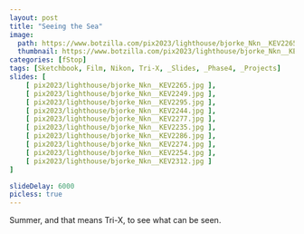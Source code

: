 ```yaml
---
layout: post
title: "Seeing the Sea"
image:
  path: https://www.botzilla.com/pix2023/lighthouse/bjorke_Nkn__KEV2265.jpg
  thumbnail: https://www.botzilla.com/pix2023/lighthouse/bjorke_Nkn__KEV2265.jpg
categories: [fStop]
tags: [Sketchbook, Film, Nikon, Tri-X, _Slides, _Phase4, _Projects]
slides: [ 
    [ pix2023/lighthouse/bjorke_Nkn__KEV2265.jpg ], 
    [ pix2023/lighthouse/bjorke_Nkn__KEV2249.jpg ], 
    [ pix2023/lighthouse/bjorke_Nkn__KEV2295.jpg ], 
    [ pix2023/lighthouse/bjorke_Nkn__KEV2244.jpg ], 
    [ pix2023/lighthouse/bjorke_Nkn__KEV2277.jpg ], 
    [ pix2023/lighthouse/bjorke_Nkn__KEV2235.jpg ], 
    [ pix2023/lighthouse/bjorke_Nkn__KEV2286.jpg ], 
    [ pix2023/lighthouse/bjorke_Nkn__KEV2274.jpg ], 
    [ pix2023/lighthouse/bjorke_Nkn__KEV2254.jpg ], 
    [ pix2023/lighthouse/bjorke_Nkn__KEV2312.jpg ] 
]

slideDelay: 6000
picless: true
---
```


Summer, and that means Tri-X, to see what can be seen.

<!--more-->


